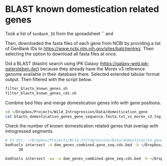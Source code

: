 # BLAST known domestication related genes

Took a list of `GenBank_ID` from the spreadsheet `` and 

Then, downloaded the fasta files of each gene from NCBI by providing a list of GenBank IDs to https://www.ncbi.nlm.nih.gov/sites/batchentrez. Then selecting the option to download all fasta files at once.

Did a BLAST (blastn) search using IPK Galaxy (https://galaxy-web.ipk-gatersleben.de/) because they already have the Morex v3 reference genome available in their database there. Selected extended tabular format output. Then filtered with the script below.

```bash
filter_blastn_known_genes.sh
filter_blastn_known_genes_cds.sh
```

Combine bed files and merge domestication genes info with gene positions.

```bash
cd ~/Dropbox/Projects/Wild_Introgression/Data/domestication_gene
cat blastn_domestication_genes_gene_sequence.fasta.txt_vs_morex_v3.top_hits.bed vrs1_cds.bed genbank_id_not_in_genes_fasta.cds.sorted.bed | sort -k1,1 -k2,2n > dom_genes_combined.gene_seq.cds.bed
```

Check the number of known domestication related genes that overlap with introgressed segments.

```bash
# In dir: ~/Dropbox/Projects/Wild_Introgression/Data/domestication_genes
bedtools intersect -a dom_genes_combined.gene_seq.cds.bed -b ~/Dropbox/Projects/Wild_Introgression/Analyses/local_ancestry-flare/plots/wbdc_likely_introgressed_segments-breeding.bed | uniq | wc -l
      30

bedtools intersect -wa -a dom_genes_combined.gene_seq.cds.bed -b ~/Dropbox/Projects/Wild_Introgression/Analyses/local_ancestry-flare/plots/wbdc_likely_introgressed_segments-breeding.bed | uniq > ~/Dropbox/Projects/Wild_Introgression/Analyses/local_ancestry-flare/plots/known_dom_genes_overlap_introgressed_regions.bed
```
